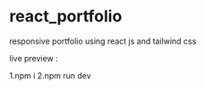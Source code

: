 # react_portfolio

responsive portfolio using react js and tailwind css

live preview :

1.npm i
2.npm run dev
